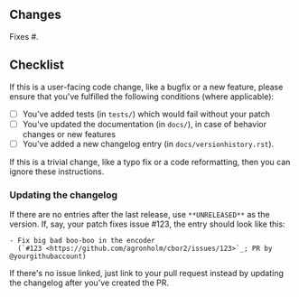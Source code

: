 <!-- Thank you for your contribution! -->
## Changes

Fixes #. <!-- Provide issue number if exists -->

<!-- Please give a short brief about these changes. -->

## Checklist

If this is a user-facing code change, like a bugfix or a new feature, please ensure that
you've fulfilled the following conditions (where applicable):

- [ ] You've added tests (in `tests/`) which would fail without your patch
- [ ] You've updated the documentation (in `docs/`), in case of behavior changes or new
features
- [ ] You've added a new changelog entry (in `docs/versionhistory.rst`).

If this is a trivial change, like a typo fix or a code reformatting, then you can ignore
these instructions.

### Updating the changelog

If there are no entries after the last release, use `**UNRELEASED**` as the version.
If, say, your patch fixes issue <span>#</span>123, the entry should look like this:

```
- Fix big bad boo-boo in the encoder
  (`#123 <https://github.com/agronholm/cbor2/issues/123>`_; PR by @yourgithubaccount)
```

If there's no issue linked, just link to your pull request instead by updating the
changelog after you've created the PR.

